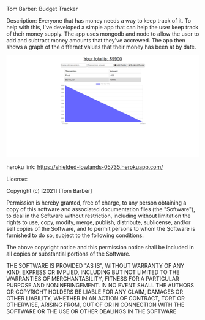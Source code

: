 Tom Barber: Budget Tracker

Description: Everyone that has money needs a way to keep track of it.  To help with this, I've developed a simple app that can help the user keep track of their money supply.  The app uses mongodb and node to allow the user to add and subtract money amounts that they've accrewed.  The app then shows a graph of the differnet values that their money has been at by date.

![Alt text](/public/icons/screenshot.png)

heroku link: https://shielded-lowlands-05735.herokuapp.com/

License:

Copyright (c) [2021] [Tom Barber]

Permission is hereby granted, free of charge, to any person obtaining a copy of this software and associated documentation files (the "Software"), to deal in the Software without restriction, including without limitation the rights to use, copy, modify, merge, publish, distribute, sublicense, and/or sell copies of the Software, and to permit persons to whom the Software is furnished to do so, subject to the following conditions:

The above copyright notice and this permission notice shall be included in all copies or substantial portions of the Software.

THE SOFTWARE IS PROVIDED "AS IS", WITHOUT WARRANTY OF ANY KIND, EXPRESS OR IMPLIED, INCLUDING BUT NOT LIMITED TO THE WARRANTIES OF MERCHANTABILITY, FITNESS FOR A PARTICULAR PURPOSE AND NONINFRINGEMENT. IN NO EVENT SHALL THE AUTHORS OR COPYRIGHT HOLDERS BE LIABLE FOR ANY CLAIM, DAMAGES OR OTHER LIABILITY, WHETHER IN AN ACTION OF CONTRACT, TORT OR OTHERWISE, ARISING FROM, OUT OF OR IN CONNECTION WITH THE SOFTWARE OR THE USE OR OTHER DEALINGS IN THE SOFTWARE
